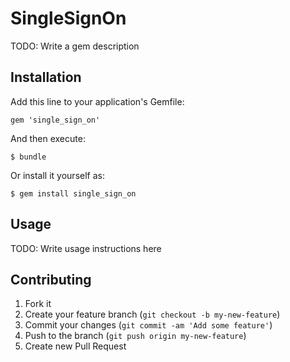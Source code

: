 # SingleSignOn

TODO: Write a gem description

## Installation

Add this line to your application's Gemfile:

    gem 'single_sign_on'

And then execute:

    $ bundle

Or install it yourself as:

    $ gem install single_sign_on

## Usage

TODO: Write usage instructions here

## Contributing

1. Fork it
2. Create your feature branch (`git checkout -b my-new-feature`)
3. Commit your changes (`git commit -am 'Add some feature'`)
4. Push to the branch (`git push origin my-new-feature`)
5. Create new Pull Request

